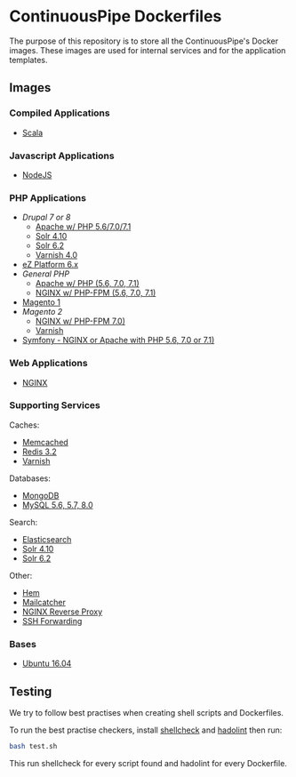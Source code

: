 # ContinuousPipe Dockerfiles

The purpose of this repository is to store all the ContinuousPipe's Docker images. These images are used for
internal services and for the application templates.

## Images

### Compiled Applications

- [Scala](scala-base/1.0/)

### Javascript Applications

- [NodeJS](nodejs/)

### PHP Applications

- *Drupal 7 or 8*
    - [Apache w/ PHP 5.6/7.0/7.1](drupal/)
    - [Solr 4.10](drupal8-solr/4.10/)
    - [Solr 6.2](drupal8-solr/6.2/)
    - [Varnish 4.0](drupal8-varnish/4.0/)
- [eZ Platform 6.x](ez/6.x/)
- *General PHP*
    - [Apache w/ PHP (5.6, 7.0, 7.1)](php-apache/)
    - [NGINX w/ PHP-FPM (5.6, 7.0, 7.1)](php-nginx/)
- [Magento 1](magento1-nginx/fpm-5.6/)
- *Magento 2*
    - [NGINX w/ PHP-FPM 7.0)](magento2-nginx/fpm-7.0/)
    - [Varnish](magento2-varnish/4.0/)
- [Symfony - NGINX or Apache with PHP 5.6, 7.0 or 7.1)](symfony/)

### Web Applications

- [NGINX](nginx/)

### Supporting Services

Caches:
- [Memcached](memcached/)
- [Redis 3.2](redis/3.2/)
- [Varnish](varnish/)

Databases:
- [MongoDB](mongodb/)
- [MySQL 5.6, 5.7, 8.0](mysql/)

Search:
- [Elasticsearch](elasticsearch/)
- [Solr 4.10](solr/4.10/)
- [Solr 6.2](solr/6.2/)

Other:
- [Hem](hem/)
- [Mailcatcher](mailcatcher/)
- [NGINX Reverse Proxy](nginx-reverse-proxy/)
- [SSH Forwarding](ssh-forward/)

### Bases

- [Ubuntu 16.04](ubuntu/16.04/)

## Testing

We try to follow best practises when creating shell scripts and Dockerfiles.

To run the best practise checkers, install [shellcheck](https://github.com/koalaman/shellcheck) and
[hadolint](https://github.com/lukasmartinelli/hadolint) then run:

```bash
bash test.sh
```

This run shellcheck for every script found and hadolint for every Dockerfile.

